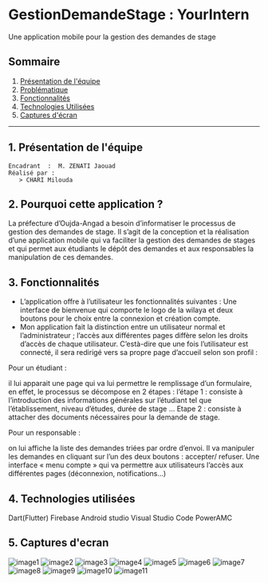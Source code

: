 # GestionDemandeStage : **YourIntern**
Une application mobile pour la gestion des demandes de stage
## Sommaire
1. [Présentation de l'équipe](#1-présentation-de-léquipe)
2. [Problématique](#2-pourquoi-cette-application-)
3. [Fonctionnalités](#3-fonctionnalités)
4. [Technologies Utilisées](#4-technologies-utilisées)
5. [Captures d'écran](#5-captures-decran)
---
## 1. Présentation de l'équipe 
```
Encadrant  :  M. ZENATI Jaouad
Réalisé par :  
   > CHARI Milouda             
```

## 2. Pourquoi cette application ?  
La préfecture d’Oujda-Angad a besoin d’informatiser le processus de gestion des demandes de stage. Il s’agit de la conception et la réalisation d’une application mobile qui va faciliter la gestion des demandes de stages et qui permet aux étudiants le dépôt des demandes et aux responsables la manipulation de ces demandes.
## 3. Fonctionnalités
- L’application offre à l’utilisateur les fonctionnalités suivantes : Une interface de bienvenue qui comporte le logo de la wilaya et deux boutons pour le choix entre la connexion et création compte. 
- Mon application fait la distinction entre un utilisateur normal et l’administrateur ; l’accès aux différentes pages diffère selon les droits d’accès de chaque utilisateur. C’està-dire que une fois l’utilisateur est connecté, il sera redirigé vers sa propre page d’accueil selon son profil :
  
Pour un étudiant : 

il lui apparait une page qui va lui permettre le remplissage d’un formulaire, en effet, le processus se décompose en 2 étapes : l’étape 1 : consiste à l’introduction des informations générales sur l’étudiant tel que l’établissement, niveau d’études, durée de stage … Etape 2 : consiste à attacher des documents nécessaires pour la demande de stage. 

Pour un responsable : 

on lui affiche la liste des demandes triées par ordre d’envoi. Il va manipuler les demandes en cliquant sur l’un des deux boutons : accepter/ refuser. Une interface « menu compte » qui va permettre aux utilisateurs l’accès aux différentes pages (déconnexion, notifications…)
## 4. Technologies utilisées
   Dart(Flutter)
   Firebase
   Android studio
   Visual Studio Code
   PowerAMC
  
## 5. Captures d'ecran
   
![image1](captures/image1.png) 
![image2](captures/image2.png)
![image3](captures/image3.png)
![image4](captures/image4.png)
![image5](captures/image5.png)
![image6](captures/image6.png)
![image7](captures/image7.png)
![image8](captures/image8.png)
![image9](captures/image9.png)
![image10](captures/image10.png)
![image11](captures/image11.png)
